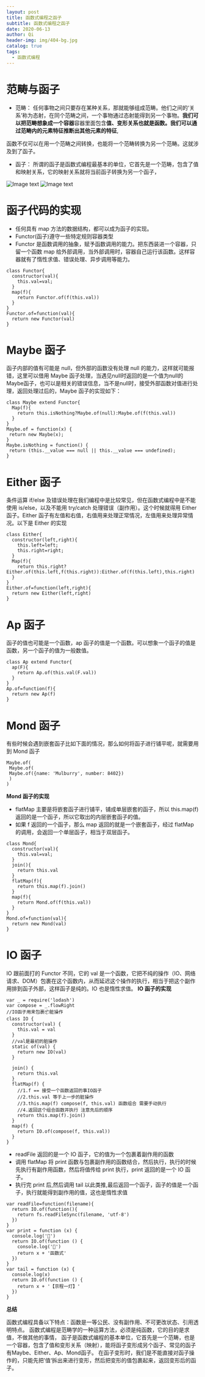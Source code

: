 ```yaml
---
layout: post
title: 函数式编程之函子
subtitle: 函数式编程之函子
date: 2020-06-13
author: Qi
header-img: img/404-bg.jpg
catalog: true
tags:
  - 函数式编程
---
```


# 范畴与函子

- 范畴：
  任何事物之间只要存在某种关系，那就能够组成范畴。他们之间的‘关系’称为态射，在同个范畴之间，一个事物通过态射能得到另一个事物。**我们可以把范畴想象成一个容器**容器里面包含**值、变形关系也就是函数。我们可以通过范畴内的元素特征推断出其他元素的特征**,

函数不仅可以在用一个范畴之间转换，也能将一个范畴转换为另一个范畴。这就涉及到了函子。

- 函子：
  所谓的函子是函数式编程最基本的单位，它首先是一个范畴，包含了值和映射关系，它的映射关系就将当前函子转换为另一个函子，

![Image text](/img/WechatIMG24.png)
![Image text](/img/WechatIMG25.png)

# 函子代码的实现

- 任何具有 map 方法的数据结构，都可以成为函子的实现。
- Functor(函子)遵守一些特定规则容器类型
- Functor 是函数调用的抽象，赋予函数调用的能力。把东西装进一个容器，只留一个函数 map 给外部调用，当外部调用时，容器自己运行该函数。这样容器就有了惰性求值、错误处理、异步调用等能力。

```
class Functor{
  constructor(val){
    this.val=val;
  }
  map(f){
    return Functor.of(f(this.val))
  }
}
Functor.of=function(val){
  return new Functor(val)
}
```

# Maybe 函子

函子内部的值有可能是 null，但外部的函数没有处理 null 的能力，这样就可能报错，这里可以借用 Maybe 函子处理，当遇见null时返回的是一个值为null的Maybe函子，也可以是相关的错误信息，当不是null时，接受外部函数对值进行处理，返回处理过后的，Maybe 函子的实现如下：

```
class Maybe extend Functor{
  Map(f){
    return this.isNothing?Maybe.of(null):Maybe.of(f(this.val))
  }
}
Maybe.of = function(x) {
 return new Maybe(x);
}
Maybe.isNothing = function() {
 return (this.__value === null || this.__value === undefined);
}
```

# Either 函子

条件运算 if/else 及错误处理在我们编程中是比较常见，但在函数式编程中是不能使用 is/else，以及不能用 try/catch 处理错误（副作用）。这个时候就得用 Either 函子。Either 函子有左值和右值，右值用来处理正常情况，左值用来处理异常情况。以下是 Either 的实现

```
class Either{
  constructor(left,right){
    this.left=left;
    this.right=right;
  }
  Map(f){
    return this.right?Either.of(this.left,f(this.right)):Either.of(f(this.left),this.right)
  }
}
Either.of=function(left,right){
  return new Either(left,right)
}
```

# Ap 函子

函子的值也可能是一个函数，ap 函子的值是一个函数。可以想象一个函子的值是函数，另一个函子的值为一般数值。

```
class Ap extend Functor{
  ap(F){
    return Ap.of(this.val(F.val))
  }
}
Ap.of=function(f){
  return new Ap(f)
}
```

# Mond 函子

有些时候会遇到嵌套函子比如下面的情况，那么如何将函子进行铺平呢，就需要用到 Mond 函子

```
Maybe.of(
 Maybe.of(
 Maybe.of({name: 'Mulburry', number: 8402})
 )
)
```

**Mond 函子的实现**

- flatMap 主要是将嵌套函子进行铺平，铺成单层嵌套的函子，所以 this.map(f)返回的是一个函子，所以它取出的内层嵌套函子的值。
- 如果 f 返回的一个函子，那么 map 返回的就是一个嵌套函子，经过 flatMap 的调用，会返回一个单层函子，相当于双层函子。

```
class Mond{
  constructor(val){
    this.val=val;
  }
  join(){
    return this.val
  }
  flatMap(f){
    return this.map(f).join()
  }
  map(f){
    return Mond.of(f(this.val))
  }
}
Mond.of=function(val){
  return new Mond(val)
}
```

# IO 函子

IO 跟前面打的 Functor 不同，它的 val 是一个函数，它把不纯的操作（IO、网络请求、DOM）包裹在这个函数内，从而延迟这个操作的执行，相当于把这个副作用排到函子外部，这样函子是纯的。IO 也是惰性求值。
**IO 函子的实现**

```
var _ = require('lodash')
var compose = _.flowRight
//IO函子用来包裹📦脏操作
class IO {
  constructor(val) {
    this.val = val
  }
  //val是最初的脏操作
  static of(val) {
    return new IO(val)
  }

  join() {
    return this.val
  }
  flatMap(f) {
    //1.f == 接受一个函数返回的事IO函子
    //2.this.val 等于上一步的脏操作
    //3.this.map(f) compose(f, this.val) 函数组合 需要手动执行
    //4.返回这个组合函数并执行 注意先后的顺序
    return this.map(f).join()
  }
  map(f) {
    return IO.of(compose(f, this.val))
  }
}
```

- readFile 返回的是一个 IO 函子，它的值为一个包裹着副作用的函数
- 调用 flatMap 将 print 函数与包裹副作用的函数结合，然后执行，执行的时候先执行有副作用函数，然后将值传给 print 执行，print 返回的是一个 IO 函子。
- 执行完 print 后,然后调用 tail 以此类推,最后返回一个函子，函子的值是一个函子，执行就能得到副作用的值，这也是惰性求值

```
var readFile=function(filename){
  return IO.of(function(){
    return fs.readFileSync(filename, 'utf-8')
  })
}
var print = function (x) {
  console.log('🍊')
  return IO.of(function () {
    console.log('🍎')
    return x + '函数式'
  })
}
var tail = function (x) {
  console.log(x)
  return IO.of(function () {
    return x + '【京程一灯】'
  })
}
```

**总结**

函数式编程具备以下特点：函数是一等公民、没有副作用、不可更改状态、引用透明特点。
函数式编程是范畴学的一种运算方法，必须是纯函数，它的目的是求值，不做其他的事情，
函子是函数式编程的基本单位，它首先是一个范畴，也是一个容器，包含了值和变形关系（映射），能将函子变形成另个函子、常见的函子有Maybe、Either、Ap、Mond函子。
在函子变形时，我们是不能直接对函子操作的，只能先把’值‘拆出来进行变形，然后把变形的值包裹起来，返回变形后的函子。